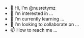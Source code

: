 - 👋 Hi, I’m @nusretymz
- 👀 I’m interested in ...
- 🌱 I’m currently learning ...
- 💞️ I’m looking to collaborate on ...
- 📫 How to reach me ...

<!---
nusretymz/nusretymz is a ✨ special ✨ repository because its `README.md` (this file) appears on your GitHub profile.
You can click the Preview link to take a look at your changes.
--->
